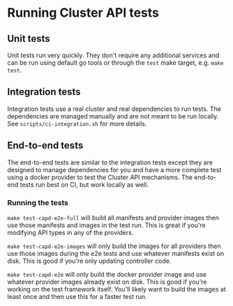 # Running Cluster API tests

## Unit tests

Unit tests run very quickly. They don't require any additional services and can be run using default go tools or through
the `test` make target, e.g. `make test`.

## Integration tests

Integration tests use a real cluster and real dependencies to run tests. The dependencies are managed manually and are
not meant to be run locally. See `scripts/ci-integration.sh` for more details.

## End-to-end tests

The end-to-end tests are similar to the integration tests except they are designed to manage dependencies for you and 
have a more complete test using a docker provider to test the Cluster API mechanisms. The end-to-end tests run best on 
CI, but work locally as well.

### Running the tests

`make test-capd-e2e-full` will build all manifests and provider images then use those manifests and images in the test
run. This is great if you're modifying API types in any of the providers.

`make test-capd-e2e-images` will only build the images for all providers then use those images during the e2e tests and
use whatever manifests exist on disk. This is good if you're only updating controller code.

`make test-capd-e2e` will only build the docker provider image and use whatever provider images already exist on disk.
This is good if you're working on the test framework itself. You'll likely want to build the images at least once
and then use this for a faster test run.
